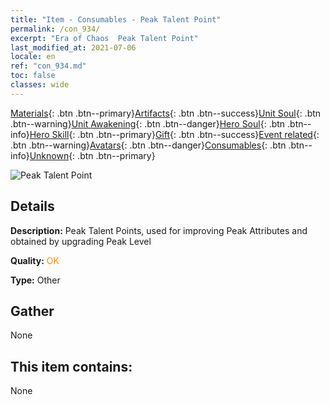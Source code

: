 ```yaml
---
title: "Item - Consumables - Peak Talent Point"
permalink: /con_934/
excerpt: "Era of Chaos  Peak Talent Point"
last_modified_at: 2021-07-06
locale: en
ref: "con_934.md"
toc: false
classes: wide
---
```

 [Materials](/Items/){: .btn .btn--primary}[Artifacts](/Items/Artifacts/){: .btn .btn--success}[Unit Soul](/Items/UnitSoul/){: .btn .btn--warning}[Unit Awakening](/Items/UnitAwakening/){: .btn .btn--danger}[Hero Soul](/Items/HeroSoul/){: .btn .btn--info}[Hero Skill](/Items/HeroSkill/){: .btn .btn--primary}[Gift](/Items/Gift/){: .btn .btn--success}[Event related](/Items/Events/){: .btn .btn--warning}[Avatars](/Items/Avatars/){: .btn .btn--danger}[Consumables](/Items/Consumables/){: .btn .btn--info}[Unknown](/Items/Unknown/){: .btn .btn--primary}

 ![Peak Talent Point](/images/t/i_40022.png)

## Details
 **Description:** Peak Talent Points, used for improving Peak Attributes and obtained by upgrading Peak Level

 **Quality:** <span style="color: #FF8C00">OK</span>

 **Type:** Other

## Gather

  None

## This item contains:

  None

